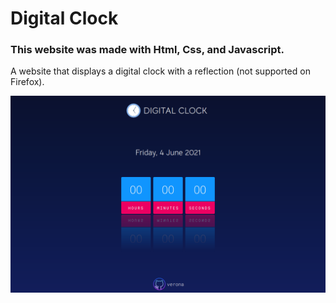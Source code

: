 # Digital Clock

### This website was made with Html, Css, and Javascript. 

A website that displays a digital clock with a reflection (not supported on Firefox).

![](https://github.com/verona-hub/digital-clock/blob/master/img/screenshot.png)